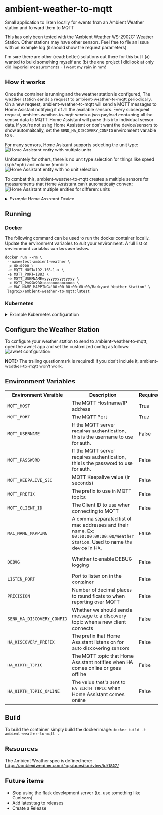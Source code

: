 # ambient-weather-to-mqtt

Small application to listen locally for events from an Ambient Weather station and forward them to MQTT

This has only been tested with the 'Ambient Weather WS-2902C' Weather Station. Other stations may have other sensors. Feel free to file an issue with an example log (it should show the request parameters)

I'm sure there are other (read: better) solutions out there for this but I (a) wanted to build something myself and (b) the one project I did look at only did imperial measurements - I want my rain in mm!

## How it works

Once the container is running and the weather station is configured, The weather station sends a request to ambient-weather-to-mqtt periodically. On a new request, ambient-weather-to-mqtt will send a MQTT messages to Home Asistant notifying it of all the available sensors. Every subsequent request, ambient-weather-to-mqtt sends a json payload containing all the sensor data to MQTT. Home Assistant will parse this into individual sensor data.
If you're not using Home Assistant or don't want the device/sensors to show automaitcally, set the `SEND_HA_DISCOVERY_CONFIG` environment variable to `0`.

For many sensors, Home Asistant supports selecting the unit type:    
![Home Assistant entity with multiple units](https://github.com/klagroix/ambient-weather-to-mqtt/blob/docs/docs/ha-unit-select.png?raw=true)

Unfortuntely for others, there is no unit type selection for things like speed (kph/mph) and volume (mm/in):    
![Home Assistant entity with no unit selection](https://github.com/klagroix/ambient-weather-to-mqtt/blob/docs/docs/ha-no-unit-select.png?raw=true)

To combat this, ambient-weather-to-mqtt creates a multiple sensors for measurements that Home Assistant can't automatically convert:    
![Home Assistant multiple entities for different units](https://github.com/klagroix/ambient-weather-to-mqtt/blob/docs/docs/ha-multiple-entities-units.png?raw=true)


<details>
  <summary>Example Home Assistant Device</summary>

  ![Home Assistant example device](https://github.com/klagroix/ambient-weather-to-mqtt/blob/docs/docs/ha-example-device.png?raw=true)
</details>

## Running

### Docker

The following command can be used to run the docker container locally. Update the environment variables to suit your environment. A full list of environment variables can be seen below.

```shell
docker run --rm \
 --name=test-ambient-weather \
 -p 80:8000 \
 -e MQTT_HOST=192.168.1.x \
 -e MQTT_PORT=1883 \
 -e MQTT_USERNAME=yyyyyyyyyyyyyy \
 -e MQTT_PASSWORD=xxxxxxxxxxxxxx \
 -e MAC_NAME_MAPPING="00:00:00:00:00:00/Backyard Weather Station" \
 lagroix/ambient-weather-to-mqtt:latest
```

### Kubernetes

<details>
  <summary>Example Kubernetes configuration</summary>

  **NOTES:**
  * Don't put your secret unencrypted in code. The Secret should be created by other means (manually, Bitnami Sealed Secrets, etc)
  * Change the ConfigMap variables to suit your environment
  
  ```
  apiVersion: v1
  kind: ConfigMap
  metadata:
    creationTimestamp: null
    name: ambient-weather-to-mqtt-env
  data:
    MQTT_HOST: "192.168.1.1"
    MQTT_PORT: "1883"
    MAC_NAME_MAPPING: "00:00:00:00:00:00/Backyard Weather Station"
  ---
  apiVersion: v1
  data:
    MQTT_PASSWORD: ZXhhbXBsZXBhc3M=
    MQTT_USERNAME: ZXhhbXBsZXVzZXI=
  kind: Secret
  metadata:
    creationTimestamp: null
    name: ambient-weather-to-mqtt-secret
  ---
  apiVersion: apps/v1
  kind: Deployment
  metadata:
    name: ambient-weather-to-mqtt
  spec:
    replicas: 1
    revisionHistoryLimit: 3
    selector:
      matchLabels:
        name: ambient-weather-to-mqtt
    template:
      metadata:
        labels:
          name: ambient-weather-to-mqtt
      spec:
        containers:
        - name: ambient-weather-to-mqtt
          image: lagroix/ambient-weather-to-mqtt:latest
          imagePullPolicy: Always
          livenessProbe:
            failureThreshold: 10
            httpGet:
              httpHeaders:
              - name: Accept
                value: text/plain
              path: /health
              port: http
            initialDelaySeconds: 30
            periodSeconds: 60
            successThreshold: 1
            timeoutSeconds: 1
          envFrom:
          - configMapRef:
              name: ambient-weather-to-mqtt-env
          - secretRef:
              name: ambient-weather-to-mqtt-secret
          ports:
          - containerPort: 8000
            name: http
            protocol: TCP
          resources:
            limits:
              cpu: "1"
              memory: 128Mi
            requests:
              cpu: "1"
              memory: 64Mi
  ---
  apiVersion: v1
  kind: Service
  metadata:
    name: ambient-weather-to-mqtt
  spec:
    type: NodePort
    ports:
      - name: http
        port: 80
        targetPort: http
    selector:
      name: ambient-weather-to-mqtt
  ---
  apiVersion: networking.k8s.io/v1
  kind: Ingress
  metadata:
    name: ambient-weather-to-mqtt-ingress
    annotations:
      nginx.ingress.kubernetes.io/ssl-redirect: "false"
  spec:
    tls:
    - hosts:
      - ambient-weather-to-mqtt.example.com
      secretName: ambient-weather-to-mqtt-ingress-tls
    rules:
      - host: ambient-weather-to-mqtt.example.com
        http:
          paths:
            - path: /
              pathType: ImplementationSpecific
              backend:
                service:
                  name: ambient-weather-to-mqtt
                  port:
                    name: http
  ```
</details>


## Configure the Weather Station

To configure your weather station to send to ambient-weather-to-mqtt, open the awnet app and set the customized config as follows:
![awnet configuration](https://github.com/klagroix/ambient-weather-to-mqtt/blob/docs/docs/awnet-config.png?raw=true)

**NOTE:** The trailing questionmark is required! If you don't include it, ambient-weather-to-mqtt won't work. 

## Environment Variables

| Environment Varaible                                 | Description                                                                                                                         | Required              | Expected Values                                             |
|------------------------------------------------------|-------------------------------------------------------------------------------------------------------------------------------------|-----------------------|-------------------------------------------------------------|
| `MQTT_HOST`                                          | The MQTT Hostname/IP address                                                                                                        | True                  | string                                                      |
| `MQTT_PORT`                                          | The MQTT Port                                                                                                                       | True                  | int                                                         |
| `MQTT_USERNAME`                                      | If the MQTT server requires authentication, this is the username to use for auth.                                                   | False                 | string (default: None)                                      |
| `MQTT_PASSWORD`                                      | If the MQTT server requires authentication, this is the password to use for auth.                                                   | False                 | string (default: None)                                      |
| `MQTT_KEEPALIVE_SEC`                                 | MQTT Keepalive value (in seconds)                                                                                                   | False                 | int (default: `60`)                                         |
| `MQTT_PREFIX`                                        | The prefix to use in MQTT topics                                                                                                    | False                 | string (default: `ambientweather`)                          |
| `MQTT_CLIENT_ID`                                     | The Client ID to use when connecting to MQTT                                                                                        | False                 | string (default: `ambientweather`)                          |
| `MAC_NAME_MAPPING`                                   | A comma separated list of mac addresses and their name. Ex: `00:00:00:00:00:00/Weather Station`. Used to name the device in HA.     | False                 | string (default: None)                                      |
| `DEBUG`                                              | Whether to enable DEBUG logging                                                                                                     | False                 | `0` (normal logging) or `1` (debug logging) (default: `0`)  |
| `LISTEN_PORT`                                        | Port to listen on in the container                                                                                                  | False                 | int (default: `8000`)                                       |
| `PRECISION`                                          | Number of decimal places to round floats to when reporting over MQTT                                                                | False                 | int (default: `2`)                                          |
| `SEND_HA_DISCOVERY_CONFIG`                           | Whether we should send a message to a discovery topic when a new client connects                                                    | False                 | `0` (don't send config) or `1` (send config) (default: `1`) |
| `HA_DISCOVERY_PREFIX`                                | The prefix that Home Assistant listens on for auto discovering sensors                                                              | False                 | string (default: `homeassistant`)                           |
| `HA_BIRTH_TOPIC`                                     | The MQTT topic that Home Assistant notifies when HA comes online or goes offline                                                    | False                 | string (default: `homeassistant/status`)                    |
| `HA_BIRTH_TOPIC_ONLINE`                              | The value that's sent to `HA_BIRTH_TOPIC` when Home Assistant comes online                                                          | False                 | string (default: `online`)                                  |

## Build

To build the container, simply build the docker image: `docker build -t ambient-weather-to-mqtt .`

## Resources

The Ambient Weather spec is defined here: https://ambientweather.com/faqs/question/view/id/1857/

## Future items
* Stop using the flask development server (i.e. use something like Gunicorn)
* Add latest tag to releases
* Create a Release